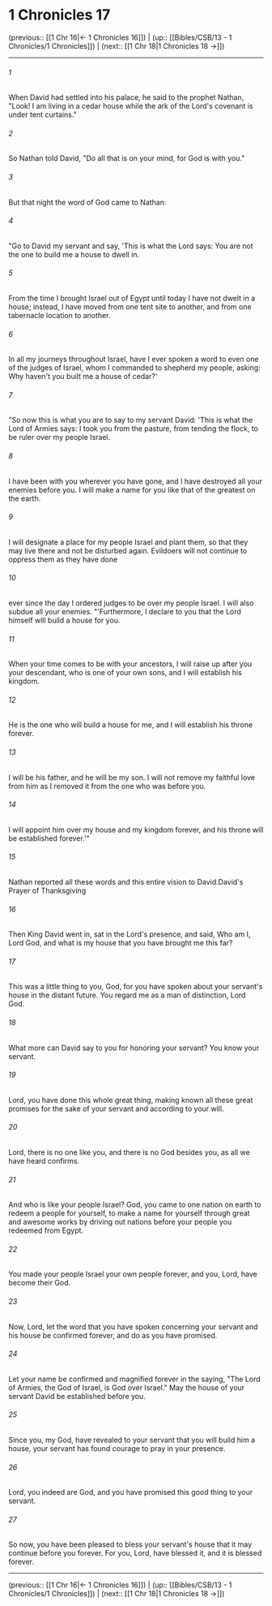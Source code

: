 # 1 Chronicles 17

(previous:: [[1 Chr 16|← 1 Chronicles 16]]) | (up:: [[Bibles/CSB/13 - 1 Chronicles/1 Chronicles]]) | (next:: [[1 Chr 18|1 Chronicles 18 →]])

***


###### 1 
When David had settled into his palace, he said to the prophet Nathan, "Look! I am living in a cedar house while the ark of the Lord's covenant is under tent curtains." 

###### 2 
So Nathan told David, "Do all that is on your mind, for God is with you." 

###### 3 
But that night the word of God came to Nathan: 

###### 4 
"Go to David my servant and say, 'This is what the Lord says: You are not the one to build me a house to dwell in. 

###### 5 
From the time I brought Israel out of Egypt until today I have not dwelt in a house; instead, I have moved from one tent site to another, and from one tabernacle location to another. 

###### 6 
In all my journeys throughout Israel, have I ever spoken a word to even one of the judges of Israel, whom I commanded to shepherd my people, asking: Why haven't you built me a house of cedar?' 

###### 7 
"So now this is what you are to say to my servant David: 'This is what the Lord of Armies says: I took you from the pasture, from tending the flock, to be ruler over my people Israel. 

###### 8 
I have been with you wherever you have gone, and I have destroyed all your enemies before you. I will make a name for you like that of the greatest on the earth. 

###### 9 
I will designate a place for my people Israel and plant them, so that they may live there and not be disturbed again. Evildoers will not continue to oppress them as they have done 

###### 10 
ever since the day I ordered judges to be over my people Israel. I will also subdue all your enemies. "'Furthermore, I declare to you that the Lord himself will build a house for you. 

###### 11 
When your time comes to be with your ancestors, I will raise up after you your descendant, who is one of your own sons, and I will establish his kingdom. 

###### 12 
He is the one who will build a house for me, and I will establish his throne forever. 

###### 13 
I will be his father, and he will be my son. I will not remove my faithful love from him as I removed it from the one who was before you. 

###### 14 
I will appoint him over my house and my kingdom forever, and his throne will be established forever.'" 

###### 15 
Nathan reported all these words and this entire vision to David.David's Prayer of Thanksgiving 

###### 16 
Then King David went in, sat in the Lord's presence, and said, Who am I, Lord God, and what is my house that you have brought me this far? 

###### 17 
This was a little thing to you, God, for you have spoken about your servant's house in the distant future. You regard me as a man of distinction, Lord God. 

###### 18 
What more can David say to you for honoring your servant? You know your servant. 

###### 19 
Lord, you have done this whole great thing, making known all these great promises for the sake of your servant and according to your will. 

###### 20 
Lord, there is no one like you, and there is no God besides you, as all we have heard confirms. 

###### 21 
And who is like your people Israel? God, you came to one nation on earth to redeem a people for yourself, to make a name for yourself through great and awesome works by driving out nations before your people you redeemed from Egypt. 

###### 22 
You made your people Israel your own people forever, and you, Lord, have become their God. 

###### 23 
Now, Lord, let the word that you have spoken concerning your servant and his house be confirmed forever, and do as you have promised. 

###### 24 
Let your name be confirmed and magnified forever in the saying, "The Lord of Armies, the God of Israel, is God over Israel." May the house of your servant David be established before you. 

###### 25 
Since you, my God, have revealed to your servant that you will build him a house, your servant has found courage to pray in your presence. 

###### 26 
Lord, you indeed are God, and you have promised this good thing to your servant. 

###### 27 
So now, you have been pleased to bless your servant's house that it may continue before you forever. For you, Lord, have blessed it, and it is blessed forever.

***

(previous:: [[1 Chr 16|← 1 Chronicles 16]]) | (up:: [[Bibles/CSB/13 - 1 Chronicles/1 Chronicles]]) | (next:: [[1 Chr 18|1 Chronicles 18 →]])
